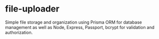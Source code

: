# file-uploader
Simple file storage and organization using Prisma ORM for database management as well as Node, Express, Passport, bcrypt for validation and authorization.
